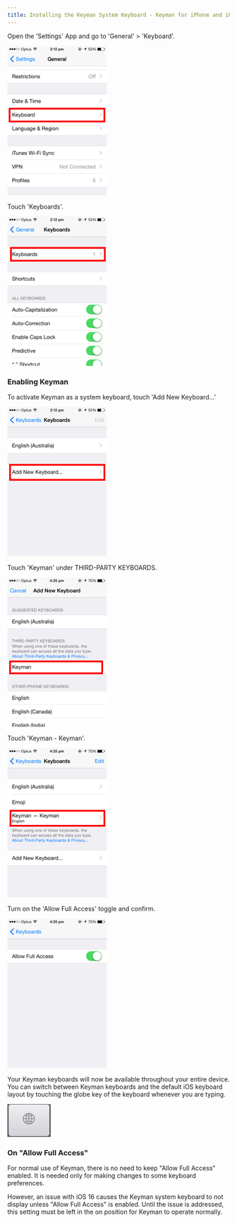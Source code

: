 ```yaml
---
title: Installing the Keyman System Keyboard - Keyman for iPhone and iPad Help
---
```


Open the 'Settings' App and go to 'General' > 'Keyboard'.

![](../ios_images/keyman-settings5.png)

Touch 'Keyboards'.

![](../ios_images/keyman-settings6.png)

### Enabling Keyman
To activate Keyman as a system keyboard, touch 'Add New Keyboard...'

![](../ios_images/keyman-settings.png)

Touch 'Keyman' under THIRD-PARTY KEYBOARDS.

![](../ios_images/keyman-settings2.png)

Touch 'Keyman - Keyman'.

![](../ios_images/keyman-settings3.png)

Turn on the 'Allow Full Access' toggle and confirm.

![](../ios_images/keyman-settings4.png)

Your Keyman keyboards will now be available throughout your entire device. You can switch between Keyman keyboards and 
the default iOS keyboard layout by touching the globe key of the keyboard whenever you are typing.

![](../ios_images/globe.png)

### On "Allow Full Access"
For normal use of Keyman, there is no need to keep "Allow Full Access" enabled. It is needed only for making changes to some keyboard preferences.

However, an issue with iOS 16 causes the Keyman system keyboard to not display unless "Allow Full Access" is enabled. Until the issue is addressed, this setting must be left in the on position for Keyman to operate normally.
